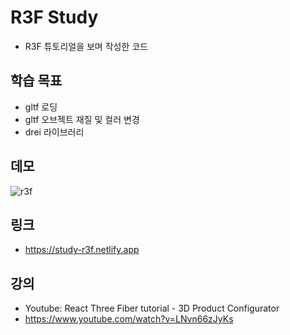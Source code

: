 # R3F Study

- R3F 튜토리얼을 보며 작성한 코드

## 학습 목표

- gltf 로딩
- gltf 오브젝트 재질 및 컬러 변경
- drei 라이브러리

## 데모
![r3f](https://github.com/urbanscratcher/study-r3f/assets/17016494/e4d56557-e157-408d-95a5-88d05b6c3d19)


## 링크
- https://study-r3f.netlify.app

## 강의

- Youtube: React Three Fiber tutorial - 3D Product Configurator
- https://www.youtube.com/watch?v=LNvn66zJyKs
